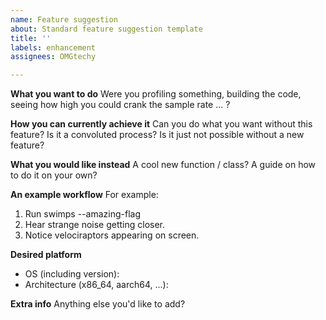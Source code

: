 ```yaml
---
name: Feature suggestion
about: Standard feature suggestion template
title: ''
labels: enhancement
assignees: OMGtechy

---
```


**What you want to do**
Were you profiling something, building the code, seeing how high you could crank the sample rate ... ?

**How you can currently achieve it**
Can you do what you want without this feature? Is it a convoluted process? Is it just not possible without a new feature?

**What you would like instead**
A cool new function / class? A guide on how to do it on your own?

**An example workflow**
For example:
1) Run swimps --amazing-flag
2) Hear strange noise getting closer.
3) Notice velociraptors appearing on screen.

**Desired platform**
- OS (including version):
- Architecture (x86_64, aarch64, ...):

**Extra info**
Anything else you'd like to add?
